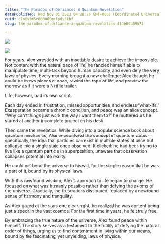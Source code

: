 ```yaml
---
title: "The Paradox of Defiance: A Quantum Revelation"
datePublished: Wed Nov 01 2023 04:28:25 GMT+0000 (Coordinated Universal Time)
cuid: clv8w3m5r000o09mnfpdv3kbf
slug: the-paradox-of-defiance-a-quantum-revelation-414e00b59b71

---
```


![](https://cdn.hashnode.com/res/hashnode/image/upload/v1713665342010/634f6888-49e5-43e6-93a6-efc92498b259.jpeg)

![](https://cdn.hashnode.com/res/hashnode/image/upload/v1713665342889/ad43a9e3-dfdc-4be9-882c-74ca23235813.jpeg)

For years, Alex wrestled with an insatiable desire to achieve the impossible. Not content with the natural pace of life, he fancied himself able to manipulate time, multi-task beyond human capacity, and even defy the very laws of physics. Every morning brought a new challenge: Alex thought he could be in two places at once, rewind the tape of life, and preview the morrow as if it were a Netflix trailer.

Life, however, had its own script.

Each day ended in frustration, missed opportunities, and endless “what-ifs.” Exasperation became a chronic condition, and peace was an alien concept. “Why can’t things just work the way I want them to?” he muttered, as he stared at another incomplete project on his desk.

Then came the revelation. While diving into a popular science book about quantum mechanics, Alex encountered the concept of quantum states — specifically, the idea that particles can exist in multiple states at once but collapse into a single state once observed. It clicked: he had been trying to live like a quantum particle in superposition, unaware that observation collapses potential into reality.

He could not bend the universe to his will, for the simple reason that he was a part of it, bound by its physical laws.

With this newfound wisdom, Alex’s approach to life began to change. He focused on what was humanly possible rather than defying the axioms of the universe. Gradually, the frustrations dissipated, replaced by a newfound sense of harmony and tranquility.

As Alex gazed at the stars one clear night, he realized he was content being just a speck in the vast cosmos. For the first time in years, he felt truly free.

By embracing the true nature of the universe, Alex found peace within himself. The story serves as a testament to the futility of defying the natural order of things, urging us to find contentment in living within our means, bound by the fascinating, yet unyielding, laws of physics.